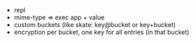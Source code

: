 - repl
- mime-type => exec app + value
- custom buckets (like skate: key@bucket or key+bucket)
- encryption per bucket, one key for all entries (in that bucket)
